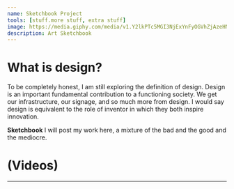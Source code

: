 ```yaml
---
name: Sketchbook Project
tools: [stuff.more stuff, extra stuff]
image: https://media.giphy.com/media/v1.Y2lkPTc5MGI3NjExYnFyOGVhZjAzeHN1ajZkZjV6ZDNwMnRpbHg5dHA1aGl2emt0ZXU4bCZlcD12MV9pbnRlcm5hbF9naWZfYnlfaWQmY3Q9Zw/2Fazad9Hs5xPAF6iQ/giphy.gif
description: Art Sketchbook
---
```


# What is design?
 To be completely honest, I am still exploring the definition of design. Design is an important fundamental contribution to a functioning society. We get our infrastructure, our signage, and so much more from design. I would say design is equivalent to the role of inventor in which they both inspire innovation. 

**Sketchbook**
I will post my work here, a mixture of the bad and the good and the mediocre.


# (Videos)

---
